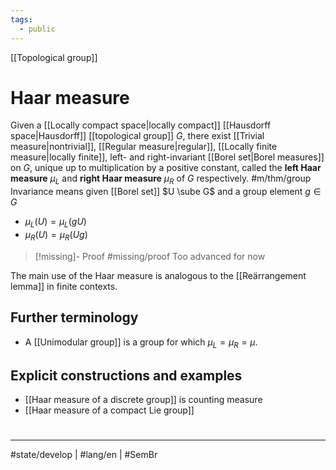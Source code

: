 ```yaml
---
tags:
  - public
---
```

[[Topological group]]
# Haar measure

Given a [[Locally compact space|locally compact]] [[Hausdorff space|Hausdorff]] [[topological group]] $G$,
there exist [[Trivial measure|nontrivial]], [[Regular measure|regular]], [[Locally finite measure|locally finite]], left- and right-invariant [[Borel set|Borel measures]] on $G$,
unique up to multiplication by a positive constant,
called the **left Haar measure** $\mu_{L}$ and **right Haar measure** $\mu_{R}$ of $G$ respectively. #m/thm/group
Invariance means given [[Borel set]] $U \sube G$ and a group element $g \in G$

- $\mu_{L}(U) = \mu_{L}(gU)$
- $\mu_{R}(U) = \mu_{R}(Ug)$


> [!missing]- Proof
> #missing/proof Too advanced for now

The main use of the Haar measure is analogous to the [[Reärrangement lemma]] in finite contexts.

## Further terminology

- A [[Unimodular group]] is a group for which $\mu_{L}=\mu_{R} = \mu$.

## Explicit constructions and examples

- [[Haar measure of a discrete group]] is counting measure
- [[Haar measure of a compact Lie group]]

#
---
#state/develop | #lang/en | #SemBr 